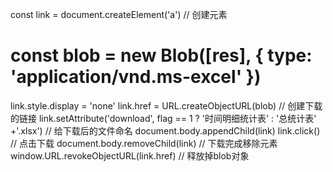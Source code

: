 const link = document.createElement('a') // 创建元素
# const blob = new Blob([res], { type: 'application/vnd.ms-excel' })
link.style.display = 'none'
link.href = URL.createObjectURL(blob) // 创建下载的链接
link.setAttribute('download', flag == 1 ? '时间明细统计表' : '总统计表' +'.xlsx') // 给下载后的文件命名
document.body.appendChild(link)
link.click() // 点击下载
document.body.removeChild(link) //  下载完成移除元素
window.URL.revokeObjectURL(link.href) // 释放掉blob对象
